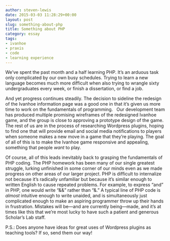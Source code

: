 ```yaml
---
author: steven-lewis
date: 2015-03-03 11:28:29+00:00
layout: post
slug: something-about-php
title: Something about PHP
category: essay
tags:
- ivanhoe
- praxis
- code
- learning experience
---
```


We’ve spent the past month and a half learning PHP. It’s an arduous task only complicated by our own busy schedules. Trying to learn a new language becomes much more difficult when also trying to wrangle sixty undergraduates every week, or finish a dissertation, or find a job.

And yet progress continues steadily. The decision to sideline the redesign of the Ivanhoe information page was a good one in that it’s given us more time to work on the fundamentals of programming.   Our development team has produced multiple promising wireframes of the redesigned Ivanhoe game, and the group is close to approving a prototype design of the game. The rest of us are in the process of researching Wordpress plugins, hoping to find one that will provide email and social media notifications to players when someone makes a new move in a game that they’re playing. The goal of all of this is to make the Ivanhoe game responsive and appealing, something that people _want_ to play.

Of course, all of this leads inevitably back to grasping the fundamentals of PHP coding. The PHP homework has been many of our single greatest struggle, lurking unfinished in some corner of our minds even as we made progress on other areas of our larger project. PHP is difficult to internalize not because it’s radically unfamiliar but because it’s similar enough to written English to cause repeated problems. For example, to express “and” in PHP, one would write “&&” rather than “&.” A typical line of PHP code is _almost_ intuitive enough to write unaided, and is simultaneously just complicated enough to make an aspiring programmer throw up their hands in frustration. Mistakes will be&mdash;and are currently being&mdash;made, and it’s at times like this that we’re most lucky to have such a patient and generous Scholar’s Lab staff.

P.S.: Does anyone have ideas for great uses of Wordpress plugins as teaching tools? If so, send them our way!
